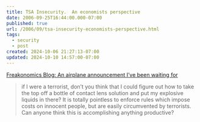 ```yaml
---
title: TSA Insecurity.  An economists perspective
date: 2006-09-25T16:44:00.000-07:00
published: true
url: /2006/09/tsa-insecurity-economists-perspective.html
tags:
  - security
  - post
created: 2024-10-06 21:27:13-07:00
updated: 2024-10-10 14:57:00-07:00
---
```


[Freakonomics Blog: An airplane announcement I’ve been waiting for](http://www.freakonomics.com/blog/2006/09/21/an-airplane-announcement-ive-been-waiting-for/ "Freakonomics Blog: An airplane announcement I’ve been waiting for")  
  

>   
> if I were a terrorist, don’t you think that I could figure out how to take the top off a bottle of contact lens solution and put my explosive liquids in there? It is totally pointless to enforce rules which impose costs on innocent people, but are easily circumvented by terrorists. Can anyone think this is accomplishing anything productive?